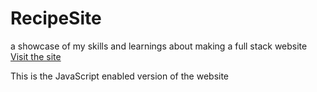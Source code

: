 # RecipeSite
a showcase of my skills and learnings about making a full stack website
[Visit the site](https://recipesite.peders.me/home.html)

This is the JavaScript enabled version of the website
